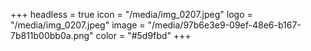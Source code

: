 +++
headless = true
icon = "/media/img_0207.jpeg"
logo = "/media/img_0207.jpeg"
image = "/media/97b6e3e9-09ef-48e6-b167-7b811b00bb0a.png"
color = "#5d9fbd"
+++
